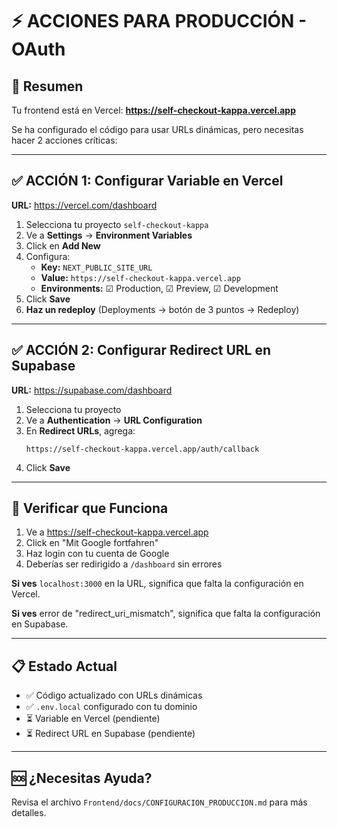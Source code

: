 # ⚡ ACCIONES PARA PRODUCCIÓN - OAuth

## 🎯 Resumen

Tu frontend está en Vercel: **https://self-checkout-kappa.vercel.app**

Se ha configurado el código para usar URLs dinámicas, pero necesitas hacer 2 acciones críticas:

---

## ✅ ACCIÓN 1: Configurar Variable en Vercel

**URL:** https://vercel.com/dashboard

1. Selecciona tu proyecto `self-checkout-kappa`
2. Ve a **Settings** → **Environment Variables**
3. Click en **Add New**
4. Configura:
   - **Key:** `NEXT_PUBLIC_SITE_URL`
   - **Value:** `https://self-checkout-kappa.vercel.app`
   - **Environments:** ☑ Production, ☑ Preview, ☑ Development
5. Click **Save**
6. **Haz un redeploy** (Deployments → botón de 3 puntos → Redeploy)

---

## ✅ ACCIÓN 2: Configurar Redirect URL en Supabase

**URL:** https://supabase.com/dashboard

1. Selecciona tu proyecto
2. Ve a **Authentication** → **URL Configuration**
3. En **Redirect URLs**, agrega:
   ```
   https://self-checkout-kappa.vercel.app/auth/callback
   ```
4. Click **Save**

---

## 🧪 Verificar que Funciona

1. Ve a https://self-checkout-kappa.vercel.app
2. Click en "Mit Google fortfahren"
3. Haz login con tu cuenta de Google
4. Deberías ser redirigido a `/dashboard` sin errores

**Si ves** `localhost:3000` en la URL, significa que falta la configuración en Vercel.

**Si ves** error de "redirect_uri_mismatch", significa que falta la configuración en Supabase.

---

## 📋 Estado Actual

- ✅ Código actualizado con URLs dinámicas
- ✅ `.env.local` configurado con tu dominio
- ⏳ Variable en Vercel (pendiente)
- ⏳ Redirect URL en Supabase (pendiente)

---

## 🆘 ¿Necesitas Ayuda?

Revisa el archivo `Frontend/docs/CONFIGURACION_PRODUCCION.md` para más detalles.

